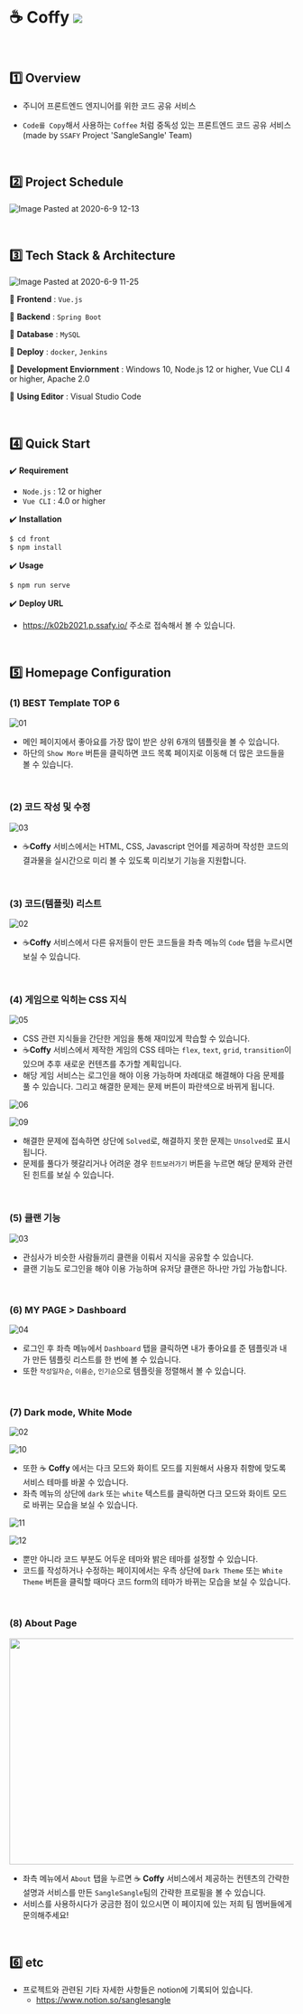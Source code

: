 # :coffee: Coffy <img src="https://img.shields.io/badge/public_ver-1.0-blue">

<br>

## :one: Overview

- 주니어 프론트엔드 엔지니어를 위한 코드 공유 서비스

- `Code를 Copy`해서 사용하는 `Coffee` 처럼 중독성 있는 프론트엔드 코드 공유 서비스(made by `SSAFY` Project 'SangleSangle' Team)

<br>

## :two: Project Schedule

![Image Pasted at 2020-6-9 12-13](https://user-images.githubusercontent.com/52685250/84102212-c6edda80-aa4a-11ea-99b7-59ab07241420.png)

<br>

## :three: Tech Stack & Architecture

![Image Pasted at 2020-6-9 11-25](https://user-images.githubusercontent.com/52685250/84101997-3b744980-aa4a-11ea-9c8d-3da42683caf3.png)

:round_pushpin: <b>Frontend</b> : `Vue.js`

:round_pushpin: <b>Backend</b> : `Spring Boot`

:round_pushpin: <b>Database</b> : `MySQL`

:round_pushpin: <b>Deploy</b> : `docker`, `Jenkins`

:round_pushpin: <b>Development Enviornment</b> : Windows 10, Node.js 12 or higher, Vue CLI 4 or higher, Apache 2.0

:round_pushpin: <b>Using Editor</b> : Visual Studio Code

<br>

## :four: Quick Start

:heavy_check_mark: <b>Requirement</b>

- `Node.js` : 12 or higher
- `Vue CLI` : 4.0 or higher

:heavy_check_mark: <b>Installation</b>

```bash
$ cd front
$ npm install
```

:heavy_check_mark: <b>Usage</b>

```bash
$ npm run serve
```

:heavy_check_mark: <b>Deploy URL</b>

- https://k02b2021.p.ssafy.io/ 주소로 접속해서 볼 수 있습니다.

<br>

## :five: Homepage Configuration

### (1) BEST Template TOP 6

![01](https://user-images.githubusercontent.com/52685250/84573009-eb461000-add8-11ea-80c3-64aa820804d4.JPG)

- 메인 페이지에서 좋아요를 가장 많이 받은 상위 6개의 템플릿을 볼 수 있습니다.
- 하단의 `Show More` 버튼을 클릭하면 코드 목록 페이지로 이동해 더 많은 코드들을 볼 수 있습니다.

<br>

### (2) 코드 작성 및 수정

![03](https://user-images.githubusercontent.com/52685250/84573013-ed0fd380-add8-11ea-9441-0450c138e7f8.JPG)

- :coffee:<b>​Coffy</b> 서비스에서는 HTML, CSS, Javascript 언어를 제공하며 작성한 코드의 결과물을 실시간으로 미리 볼 수 있도록 미리보기 기능을 지원합니다.

<br>

### (3) 코드(템플릿) 리스트

![02](https://user-images.githubusercontent.com/52685250/84573011-ec773d00-add8-11ea-8d6a-468acc36d882.JPG)

- :coffee:<b>Coffy</b> 서비스에서 다른 유저들이 만든 코드들을 좌측 메뉴의 `Code` 탭을 누르시면 보실 수 있습니다.

<br>

### (4) 게임으로 익히는 CSS 지식

![05](https://user-images.githubusercontent.com/52685250/84573016-eda86a00-add8-11ea-80fe-837b0efff2d0.JPG)

- CSS 관련 지식들을 간단한 게임을 통해 재미있게 학습할 수 있습니다.
- :coffee:<b>Coffy</b> 서비스에서 제작한 게임의 CSS 테마는 `flex`, `text`, `grid`, `transition`이 있으며 추후 새로운 컨텐츠를 추가할 계획입니다.
- 해당 게임 서비스는 로그인을 해야 이용 가능하며 차례대로 해결해야 다음 문제를 풀 수 있습니다. 그리고 해결한 문제는 문제 버튼이 파란색으로 바뀌게 됩니다.

![06](https://user-images.githubusercontent.com/52685250/84573017-eed99700-add8-11ea-9ab0-9cbf9173ffd6.JPG)

![09](https://user-images.githubusercontent.com/52685250/84573162-c0a88700-add9-11ea-9ba2-2e2fc290f20d.JPG)

- 해결한 문제에 접속하면 상단에 `Solved`로, 해결하지 못한 문제는 `Unsolved`로 표시됩니다.
- 문제를 풀다가 헷갈리거나 어려운 경우 `힌트보러가기` 버튼을 누르면 해당 문제와 관련된 힌트를 보실 수 있습니다.

<br>

### (5) 클랜 기능

![03](https://user-images.githubusercontent.com/52685250/84101860-eb958280-aa49-11ea-8f32-654b4934fc89.JPG)

- 관심사가 비슷한 사람들끼리 클랜을 이뤄서 지식을 공유할 수 있습니다.
- 클랜 기능도 로그인을 해야 이용 가능하며 유저당 클랜은 하나만 가입 가능합니다.

<br>

### (6) MY PAGE > Dashboard

![04](https://user-images.githubusercontent.com/52685250/84573014-ed0fd380-add8-11ea-966e-55c034200c80.JPG)

- 로그인 후 좌측 메뉴에서 `Dashboard` 탭을 클릭하면 내가 좋아요를 준 템플릿과 내가 만든 템플릿 리스트를 한 번에 볼 수 있습니다.
- 또한 `작성일자순`, `이름순`, `인기순`으로 템플릿을 정렬해서 볼 수 있습니다.

<br>

### (7) Dark mode, White Mode

![02](https://user-images.githubusercontent.com/52685250/84573011-ec773d00-add8-11ea-8d6a-468acc36d882.JPG)

![10](https://user-images.githubusercontent.com/52685250/84573246-49272780-adda-11ea-82f8-2db078a593d8.JPG)

- 또한 :coffee: <b>Coffy</b> 에서는 다크 모드와 화이트 모드를 지원해서 사용자 취향에 맞도록 서비스 테마를 바꿀 수 있습니다.
- 좌측 메뉴의 상단에 `dark` 또는 `white` 텍스트를 클릭하면 다크 모드와 화이트 모드로 바뀌는 모습을 보실 수 있습니다.

![11](https://user-images.githubusercontent.com/52685250/84573289-95726780-adda-11ea-8a61-59d08b284a40.JPG)

![12](https://user-images.githubusercontent.com/52685250/84573290-973c2b00-adda-11ea-925f-d049c3c2890f.JPG)

- 뿐만 아니라 코드 부분도 어두운 테마와 밝은 테마를 설정할 수 있습니다.
- 코드를 작성하거나 수정하는 페이지에서는 우측 상단에 `Dark Theme` 또는 `White Theme` 버튼을 클릭할 때마다 코드 form의 테마가 바뀌는 모습을 보실 수 있습니다.

<br>

### (8) About Page

<img src="https://user-images.githubusercontent.com/52685250/84573362-fe59df80-adda-11ea-93c3-3b29d747c9c2.png" width="800" height="400">

- 좌측 메뉴에서 `About` 탭을 누르면 :coffee: <b>Coffy</b> 서비스에서 제공하는 컨텐츠의 간략한 설명과 서비스를 만든 `SangleSangle`팀의 간략한 프로필을 볼 수 있습니다.
- 서비스를 사용하시다가 궁금한 점이 있으시면 이 페이지에 있는 저희 팀 멤버들에게 문의해주세요!

<br>

## :six: etc

- 프로젝트와 관련된 기타 자세한 사항들은 notion에 기록되어 있습니다.
  - https://www.notion.so/sanglesangle